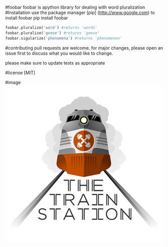 #foobar
 foobar is apython library for dealing with word pluralization
 #Installation
 use the package manager [pip] (http://www.google.com) to install foobar
 pip install foobar


  ``` python import foobar 
  foobar.pluralize('word') #returns 'words'
  foobar.pluralize('goose') #returns 'geese'
  foobar.sigularize('phenomena') #returns 'phenomenon'  
  ```
#contributing
pull requests are welcome. for major changes, please open an issue first to discuss what you would like to change.

please make sure to update tests as appropriate

#license
[MIT]

#image
![click](https://github.com/NoursinaKhaled/gitHub22/blob/master/train.png)
